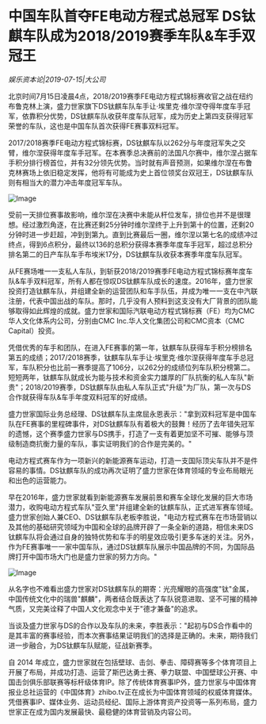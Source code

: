 # 中国车队首夺FE电动方程式总冠军   DS钛麒车队成为2018/2019赛季车队&车手双冠王

*娱乐资本论|2019-07-15|大公司*

北京时间7月15日凌晨4点，2018/2019赛季FE电动方程式锦标赛收官之战在纽约布鲁克林上演，盛力世家旗下DS钛麒车队车手让·埃里克·维尔涅夺得年度车手冠军，依靠积分优势，DS钛麒车队收获年度车队冠军，成为历史上第四支获得冠军荣誉的车队，这也是中国车队首次获得FE赛事双料冠军。

2017/2018赛季FE电动方程式锦标赛，DS钛麒车队以262分与年度冠军失之交臂，维尔涅获得年度车手冠军。在本赛季总决赛前的法国凡尔赛中，维尔涅占据车手积分排行榜首位，并有32分领先优势。当时就有声音预测，如果维尔涅在布鲁克林赛场上依旧稳定发挥，他将有可能成为史上首位领奖台双冠王，DS钛麒车队则有相当大的潜力冲击年度冠军车队。

![Image](http://static.ylzbl.com/uploads/ueditor/php/upload/image/20190715/1563179443202728.jpeg)

受前一天排位赛事故影响，维尔涅在决赛中未能从杆位发车，排位也并不是很理想。经过激烈角逐，在比赛还剩25分钟时维尔涅终于上升到第十的位置，还剩20分钟时进一步赶超，冲到到第九。直到比赛最后一圈，维尔涅以第七名的成绩冲过终点，得到6点积分，最终以136的总积分获得本赛季年度车手冠军，超过总积分排名第二的日产车队车手布埃米17分，DS钛麒车队收获本赛季年度车队冠军。

从FE赛场唯一一支私人车队，到斩获2018/2019赛季FE电动方程式锦标赛年度车队&车手双料冠军，所有人都在惊叹DS钛麒车队成长的速度。2016年，盛力世家投资打造钛麒车队，并组建全新的运营团队和车手队伍，并成为唯一一支在中汽联注册，代表中国出战的车队。那时，几乎没有人预料到这支没有大厂背景的团队能够取得如此辉煌的成就。盛力世家和国际汽联电动方程式锦标赛（FE）均为CMC华人文化体系内公司，分别由CMC Inc.华人文化集团公司和CMC资本（CMC Capital）投资。

凭借优秀的车手和团队，在进入FE赛事的第一年，钛麒车队获得车手积分榜排名第五的成绩；2017/2018赛季，钛麒车队车手让·埃里克·维尔涅获得年度车手总冠军，车队积分也比前一赛季提高了106分，以262分的成绩位列车队积分榜第二。短短两年，钛麒车队就成长为能与技术和资金实力雄厚的厂队抗衡的私人车队"新贵"；2018/2019赛季，DS钛麒车队由私人车队正式"升级"为厂队，第一次与DS合作就获得车队&车手年度双料冠军的好成绩。

盛力世家国际业务总经理、DS钛麒车队主席屈永恩表示："拿到双料冠军是中国车队在FE赛事的里程碑事件，对DS钛麒车队有着极大的鼓舞！经历了去年错失冠军的遗憾，这个赛季盛力世家与DS携手，打造了一支有着更加坚不可摧、能够与顶级制造商抗衡力量的车队，事实证明我们的合作是完美的。"

电动方程式赛车作为一项新兴的新能源赛车运动，打造一支国际顶尖车队并不是件容易的事情。DS钛麒车队的成功再次证明了盛力世家在体育领域的专业布局眼光和出色的运营能力。

早在2016年，盛力世家就看到新能源赛车发展前景和赛车全球化发展的巨大市场潜力，收购电动方程式车队"亚久里"并组建全新的钛麒车队，正式进军赛车领域。盛力世家创始人兼CEO、DS钛麒车队老板李胜说，"电动方程式赛车在市场营销以及其他的基础研究领域为中国和全球的品牌开辟了一条全新的道路，相信未来DS钛麒车队将会通过自身的独特优势和车手的明星效应吸引更多车迷的关注。另外，作为FE赛事唯一一家中国车队，通过DS钛麒车队展示中国品牌的不同，为国际品牌打开中国市场大门也是盛力世家的努力方向。"

![Image](http://static.ylzbl.com/uploads/ueditor/php/upload/image/20190715/1563179456910274.jpeg)

从名字也不难看出盛力世家对DS钛麒车队的期寄：光亮耀眼的高强度"钛"金属，中国传统文化中的瑞兽"麒麟"，两者结合既表达了车队锐意进取、坚不可摧的精神气质，又完美诠释了中国人文化观念中关于"德才兼备"的追求。

当谈及盛力世家与DS的合作以及车队的未来，李胜表示："起初与DS合作看中的是其丰富的赛事经验，而本次赛事结果证明我们的选择是正确的。未来，期待我们进一步融合，为DS钛麒车队赋能，征战新赛季。

自 2014 年成立，盛力世家就在包括壁球、击剑、拳击、障碍赛等多个体育项目上开展了布局，并成功打造、运营了斯巴达勇士赛、拳力联盟、中国壁球公开赛、中国击剑俱乐部联赛等标杆级体育IP。除了传统体育赛事IP外，盛力世家与中国体育报业总社运营的《中国体育》zhibo.tv正在成长为中国体育领域的权威体育媒体。凭借赛事IP、媒体业务、运动员经纪、国际上游体育资产投资等一系列布局，盛力世家正在成为国内发展最快、最稳健的体育营销及内容公司。

